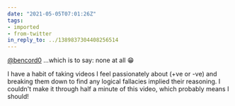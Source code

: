 ```yaml
---
date: "2021-05-05T07:01:26Z"
tags:
- imported
- from-twitter
in_reply_to: ../1389837304408256514
---
```

[@bencord0](/twitter/#/bencord0) …which is to say: none at all 😁

I have a habit of taking videos I feel passionately about \(+ve or -ve\) and breaking them down to find any logical fallacies implied their reasoning. I couldn't make it through half a minute of this video, which probably means I should\!
